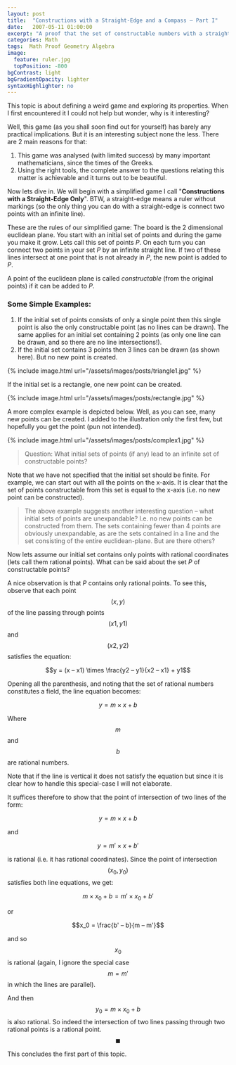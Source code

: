 ```yaml
---
layout: post
title:  "Constructions with a Straight-Edge and a Compass – Part I"
date:   2007-05-11 01:00:00
excerpt: "A proof that the set of constructable numbers with a straight-edge from a set of rational points is a set of rational points."
categories: Math
tags:  Math Proof Geometry Algebra
image:
  feature: ruler.jpg
  topPosition: -800
bgContrast: light
bgGradientOpacity: lighter
syntaxHighlighter: no
---
```

This topic is about defining a weird game and exploring its properties. When I first encountered it I could not help but wonder, why is it interesting?

Well, this game (as you shall soon find out for yourself) has barely any practical implications. But it is an interesting subject none the less. There are 2 main reasons for that:
1. This game was analysed (with limited success) by many important mathematicians, since the times of the Greeks.
2. Using the right tools, the complete answer to the questions relating this matter is achievable and it turns out to be beautiful.

Now lets dive in. We will begin with a simplified game I call "**Constructions with a Straight-Edge Only**". BTW, a straight-edge means a ruler without markings (so the only thing you can do with a straight-edge is connect two points with an infinite line).

These are the rules of our simplified game: The board is the 2 dimensional euclidean plane. You start with an initial set of points and during the game you make it grow. Lets call this set of points *P*. On each turn you can connect two points in your set *P* by an infinite straight line. If two of these lines intersect at one point that is not already in *P*, the new point is added to *P*.

A point of the euclidean plane is called *constructable* (from the original points) if it can be added to *P*.

### Some Simple Examples:

1. If the initial set of points consists of only a single point then this single point is also the only constructable point (as no lines can be drawn). The same applies for an initial set containing 2 points (as only one line can be drawn, and so there are no line intersections!).
2. If the initial set contains 3 points then 3 lines can be drawn (as shown here). But no new point is created.

{% include image.html url="/assets/images/posts/triangle1.jpg" %}

If the initial set is a rectangle, one new point can be created.

{% include image.html url="/assets/images/posts/rectangle.jpg" %}

A more complex example is depicted below. Well, as you can see, many new points can be created. I added to the illustration only the first few, but hopefully you get the point (pun not intended).

{% include image.html url="/assets/images/posts/complex1.jpg" %}

> Question: What initial sets of points (if any) lead to an infinite set of constructable points?

Note that we have not specified that the initial set should be finite. For example, we can start out with all the points on the x-axis. It is clear that the set of points constructable from this set is equal to the x-axis (i.e. no new point can be constructed).

> The above example suggests another interesting question – what initial sets of points are unexpandable? I.e. no new points can be constructed from them. The sets containing fewer than 4 points are obviously unexpandable, as are the sets contained in a line and the set consisting of the entire euclidean-plane. But are there others?

Now lets assume our initial set contains only points with rational coordinates (lets call them rational points). What can be said about the set *P* of constructable points?

A nice observation is that *P* contains only rational points. To see this, observe that each point $$(x, y)$$ of the line passing through points $$(x1, y1)$$ and $$(x2, y2)$$ satisfies the equation:

$$y = (x – x1) \times \frac{y2 – y1}{x2 – x1} + y1$$

Opening all the parenthesis, and noting that the set of rational numbers constitutes a field, the line equation becomes: 

$$y = m \times x + b$$

Where $$m$$ and $$b$$ are rational numbers.

Note that if the line is vertical it does not satisfy the equation but since it is clear how to handle this special-case I will not elaborate.

It suffices therefore to show that the point of intersection of two lines of the form:

$$y = m \times x + b$$

and

$$y = m' \times x + b'$$

is rational (i.e. it has rational coordinates). Since the point of intersection $$(x_0, y_0)$$ satisfies both line equations, we get:

$$m \times x_0 + b = m' \times x_0 + b'$$

or

$$x_0 = \frac{b' – b}{m – m'}$$

and so $$x_0$$ is rational (again, I ignore the special case $$m = m'$$ in which the lines are parallel).

And then $$y_0 = m \times x_0 + b$$ is also rational. So indeed the intersection of two lines passing through two rational points is a rational point. $$\blacksquare$$

This concludes the first part of this topic.
